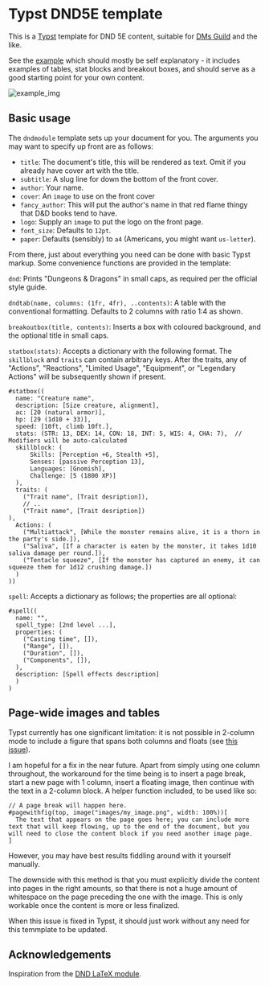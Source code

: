 # Typst DND5E template

This is a [Typst](https://typst.app) template for DND 5E content, suitable for [DMs Guild](https://www.dmsguild.com) and the like.

See the [example](https://github.com/coljac/typst-dnd5e) which should mostly be self explanatory - it includes examples of tables, stat blocks and breakout boxes, and should serve as a good starting point for your own content. 

![example_img](https://github.com/coljac/typst-dnd5e/assets/191407/76bbb6fc-70fb-4766-b40c-37b1a090422b)

## Basic usage

The `dndmodule` template sets up your document for you. The arguments you may want to specify up front are as follows:

- `title`: The document's title, this will be rendered as text. Omit if you already have cover art with the title.
- `subtitle`: A slug line for down the bottom of the front cover.
- `author`: Your name.
- `cover`: An `image` to use on the front cover 
- `fancy_author`: This will put the author's name in that red flame thingy that D&D books tend to have.
- `logo`: Supply an `image` to put the logo on the front page.
- `font_size`: Defaults to `12pt`.
- `paper`: Defaults (sensibly) to `a4` (Americans, you might want `us-letter`).

From there, just about everything you need can be done with basic Typst markup. Some convenience functions are provided in the template:

`dnd`: Prints "Dungeons & Dragons" in small caps, as required per the official style guide.

`dndtab(name, columns: (1fr, 4fr), ..contents)`: A table with the conventional formatting. Defaults to 2 columns with ratio 1:4 as shown.

`breakoutbox(title, contents)`: Inserts a box with coloured background, and the optional title in small caps.

`statbox(stats)`: Accepts a dictionary with the following format. The `skillblock` and `traits` can contain arbitrary keys. After the traits, any of "Actions", "Reactions", "Limited Usage", "Equipment", or "Legendary Actions" will be subsequently shown if present.

```
#statbox((
  name: "Creature name",
  description: [Size creature, alignment],
  ac: [20 (natural armor)],
  hp: [29 (1d10 + 33)],
  speed: [10ft, climb 10ft.],
  stats: (STR: 13, DEX: 14, CON: 18, INT: 5, WIS: 4, CHA: 7),  // Modifiers will be auto-calculated
  skillblock: (
      Skills: [Perception +6, Stealth +5],
      Senses: [passive Perception 13],
      Languages: [Gnomish],
      Challenge: [5 (1800 XP)]
  ),
  traits: (
    ("Trait name", [Trait desription]), 
    // ..
    ("Trait name", [Trait desription])
),
  Actions: (
    ("Multiattack", [While the monster remains alive, it is a thorn in the party's side.]), 
    ("Saliva", [If a character is eaten by the monster, it takes 1d10 saliva damage per round.]), 
    ("Tentacle squeeze", [If the monster has captured an enemy, it can squeeze them for 1d12 crushing damage.])
  )
))
```

`spell`: Accepts a dictionary as follows; the properties are all optional:

```
#spell((
  name: "",
  spell_type: [2nd level ...],
  properties: (
    ("Casting time", []), 
    ("Range", []), 
    ("Duration", []), 
    ("Components", []), 
  ),
  description: [Spell effects description]
  )
)
```

## Page-wide images and tables

Typst currently has one significant limitation: it is not possible in 2-column mode to include a figure that spans both columns and floats (see [this issue](https://github.com/typst/typst/issues/553)). 

I am hopeful for a fix in the near future. Apart from simply using one column throughout, the workaround for the time being is to insert a page break, start a new page with 1 column, insert a floating image, then continue with the text in a 2-column block. A helper function included, to be used like so:

```
// A page break will happen here.
#pagewithfig(top, image("images/my_image.png", width: 100%))[
  The text that appears on the page goes here; you can include more text that will keep flowing, up to the end of the document, but you will need to close the content block if you need another image page.
]
```

However, you may have best results fiddling around with it yourself manually. 

The downside with this method is that you must explicitly divide the content into pages in the right amounts, so that there is not a huge amount of whitespace on the page preceding the one with the image. This is only workable once the content is more or less finalized. 

When this issue is fixed in Typst, it should just work without any need for this temmplate to be updated.

## Acknowledgements

Inspiration from the [DND LaTeX module](https://github.com/rpgtex/DND-5e-LaTeX-Template).
